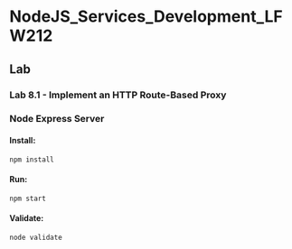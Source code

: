 # NodeJS_Services_Development_LFW212

## Lab

### Lab 8.1 - Implement an HTTP Route-Based Proxy

### Node Express Server

#### Install:
```
npm install
```
#### Run:
```
npm start
```
#### Validate:
```
node validate
```